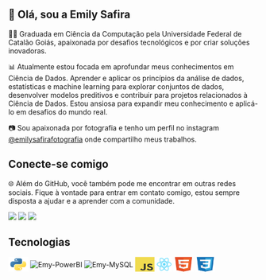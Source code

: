<div>
        <h2> 👋 Olá, sou a Emily Safira</h2>
        <p> 👩‍💻 Graduada em Ciência da Computação pela Universidade Federal de Catalão Goiás, apaixonada por desafios tecnológicos e por criar soluções inovadoras. 
        </p>
        <p> 📊 Atualmente estou focada em aprofundar meus conhecimentos em Ciência de Dados. Aprender e aplicar os princípios da análise de dados, estatísticas e machine learning para explorar conjuntos de dados, desenvolver modelos preditivos e contribuir para projetos relacionados à Ciência de Dados. Estou ansiosa para expandir meu conhecimento e aplicá-lo em desafios do mundo real.
        </p>
        <p> 📷 Sou apaixonada por fotografia e tenho um perfil no instagram 
            <a href="https://www.instagram.com/emilysafirafotografia/"> @emilysafirafotografia</a> onde compartilho meus trabalhos.
        </p>
    </div> 
    <h2>Conecte-se comigo</h2>
    <p> 🌐 Além do GitHub, você também pode me encontrar em outras redes sociais. Fique à vontade para entrar em contato comigo, estou sempre disposta a ajudar e a aprender com a comunidade.
    </p>
    <a href="https://www.linkedin.com/in/emily-araujo-54885b153/" target="_blank"><img src="https://img.shields.io/badge/-LinkedIn-%230077B5?style=for-the-badge&logo=linkedin&logoColor=white" target="_blank"></a> 
    <a href="https://discord.gg/emily-sah" target="Emily-Sah#6520"><img src="https://img.shields.io/badge/Discord-7289DA?style=for-the-badge&logo=discord&logoColor=white" target="_blank"></a>       
    <a href = "mailto:emilysafira123@gmail.com"><img src="https://img.shields.io/badge/-Gmail-%23333?style=for-the-badge&logo=gmail&logoColor=red" target="_blank"></a>
</div>

<div>
 <h2>Tecnologias</h2>
  <img align="center" alt="Emy-Python" height="30" width="40" src="https://raw.githubusercontent.com/devicons/devicon/master/icons/python/python-original.svg">
  <img align="center" alt="Emy-PowerBI" height="30" width="30" src="https://e7.pngegg.com/pngimages/252/727/png-clipart-power-bi-business-intelligence-microsoft-analytics-microsoft-text-rectangle.png">
  <img align="center" alt="Emy-MySQL" height="30" width="40" src="https://cdn.jsdelivr.net/gh/devicons/devicon/icons/mysql/mysql-original-wordmark.svg">
  <img align="center" alt="Emy-JavaScript" height="30" width="40" src="https://raw.githubusercontent.com/devicons/devicon/master/icons/javascript/javascript-original.svg">
  <img align="center" alt="Emy-React" height="30" width="30" src="https://raw.githubusercontent.com/devicons/devicon/master/icons/react/react-original.svg">
  <img align="center" alt="Emy-HTML" height="30" width="40" src="https://raw.githubusercontent.com/devicons/devicon/master/icons/html5/html5-original.svg">
  <img align="center" alt="Emy-CSS" height="30" width="40" src="https://raw.githubusercontent.com/devicons/devicon/master/icons/css3/css3-original.svg">
</div>
<br>
<br>

